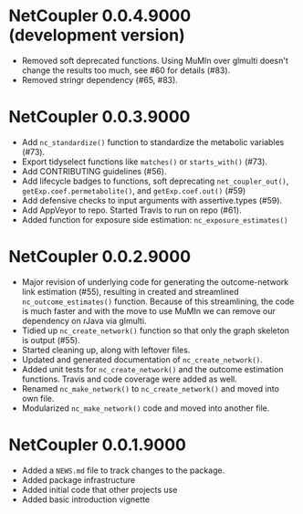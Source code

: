# NetCoupler 0.0.4.9000 (development version)

* Removed soft deprecated functions. Using MuMIn over glmulti doesn't change the
results too much, see #60 for details (#83).
* Removed stringr dependency (#65, #83).

# NetCoupler 0.0.3.9000

* Add `nc_standardize()` function to standardize the metabolic variables (#73).
* Export tidyselect functions like `matches()` or `starts_with()` (#73).
* Add CONTRIBUTING guidelines (#56).
* Add lifecycle badges to functions, soft deprecating `net_coupler_out()`,
`getExp.coef.permetabolite()`, and `getExp.coef.out()` (#59)
* Add defensive checks to input arguments with assertive.types (#59).
* Add AppVeyor to repo. Started Travis to run on repo (#61).
* Added function for exposure side estimation: `nc_exposure_estimates()`

# NetCoupler 0.0.2.9000 

* Major revision of underlying code for generating the outcome-network link estimation (#55),
resulting in created and streamlined `nc_outcome_estimates()` function. Because of
this streamlining, the code is much faster and with the move to use MuMIn we can 
remove our dependency on rJava via glmulti.
* Tidied up `nc_create_network()` function so that only the graph skeleton is output (#55).
* Started cleaning up, along with leftover files.
* Updated and generated documentation of `nc_create_network()`.
* Added unit tests for `nc_create_network()` and the outcome estimation functions.
Travis and code coverage were added as well.
* Renamed `nc_make_network()` to `nc_create_network()` and moved into own file.
* Modularized `nc_make_network()` code and moved into another file.

# NetCoupler 0.0.1.9000

* Added a `NEWS.md` file to track changes to the package.
* Added package infrastructure
* Added initial code that other projects use
* Added basic introduction vignette
